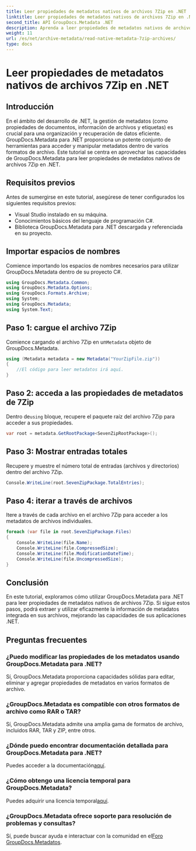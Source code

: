 ```yaml
---
title: Leer propiedades de metadatos nativos de archivos 7Zip en .NET
linktitle: Leer propiedades de metadatos nativos de archivos 7Zip en .NET
second_title: API GroupDocs.Metadata .NET
description: Aprenda a leer propiedades de metadatos nativos de archivos 7Zip usando GroupDocs.Metadata para .NET. Mejore las capacidades de administración de datos de su aplicación .NET.
weight: 11
url: /es/net/archive-metadata/read-native-metadata-7zip-archives/
type: docs
---
```

# Leer propiedades de metadatos nativos de archivos 7Zip en .NET

## Introducción
En el ámbito del desarrollo de .NET, la gestión de metadatos (como propiedades de documentos, información de archivos y etiquetas) es crucial para una organización y recuperación de datos eficiente. GroupDocs.Metadata para .NET proporciona un potente conjunto de herramientas para acceder y manipular metadatos dentro de varios formatos de archivo. Este tutorial se centra en aprovechar las capacidades de GroupDocs.Metadata para leer propiedades de metadatos nativos de archivos 7Zip en .NET. 
## Requisitos previos
Antes de sumergirse en este tutorial, asegúrese de tener configurados los siguientes requisitos previos:
- Visual Studio instalado en su máquina.
- Conocimientos básicos del lenguaje de programación C#.
- Biblioteca GroupDocs.Metadata para .NET descargada y referenciada en su proyecto.

## Importar espacios de nombres
Comience importando los espacios de nombres necesarios para utilizar GroupDocs.Metadata dentro de su proyecto C#.
```csharp
using GroupDocs.Metadata.Common;
using GroupDocs.Metadata.Options;
using GroupDocs.Formats.Archive;
using System;
using GroupDocs.Metadata;
using System.Text;
```
## Paso 1: cargue el archivo 7Zip
 Comience cargando el archivo 7Zip en un`Metadata` objeto de GroupDocs.Metadata.
```csharp
using (Metadata metadata = new Metadata("YourZipFile.zip"))
{
    //El código para leer metadatos irá aquí.
}
```
## Paso 2: acceda a las propiedades de metadatos de 7Zip
 Dentro de`using` bloque, recupere el paquete raíz del archivo 7Zip para acceder a sus propiedades.
```csharp
var root = metadata.GetRootPackage<SevenZipRootPackage>();
```
## Paso 3: Mostrar entradas totales
Recupere y muestre el número total de entradas (archivos y directorios) dentro del archivo 7Zip.
```csharp
Console.WriteLine(root.SevenZipPackage.TotalEntries);
```
## Paso 4: iterar a través de archivos
Itere a través de cada archivo en el archivo 7Zip para acceder a los metadatos de archivos individuales.
```csharp
foreach (var file in root.SevenZipPackage.Files)
{
    Console.WriteLine(file.Name);
    Console.WriteLine(file.CompressedSize);
    Console.WriteLine(file.ModificationDateTime);
    Console.WriteLine(file.UncompressedSize);
}
```

## Conclusión
En este tutorial, exploramos cómo utilizar GroupDocs.Metadata para .NET para leer propiedades de metadatos nativos de archivos 7Zip. Si sigue estos pasos, podrá extraer y utilizar eficazmente la información de metadatos integrada en sus archivos, mejorando las capacidades de sus aplicaciones .NET.

## Preguntas frecuentes
### ¿Puedo modificar las propiedades de los metadatos usando GroupDocs.Metadata para .NET?
Sí, GroupDocs.Metadata proporciona capacidades sólidas para editar, eliminar y agregar propiedades de metadatos en varios formatos de archivo.
### ¿GroupDocs.Metadata es compatible con otros formatos de archivo como RAR o TAR?
Sí, GroupDocs.Metadata admite una amplia gama de formatos de archivo, incluidos RAR, TAR y ZIP, entre otros.
### ¿Dónde puedo encontrar documentación detallada para GroupDocs.Metadata para .NET?
 Puedes acceder a la documentación[aquí](https://tutorials.groupdocs.com/metadata/net/).
### ¿Cómo obtengo una licencia temporal para GroupDocs.Metadata?
 Puedes adquirir una licencia temporal[aquí](https://purchase.groupdocs.com/temporary-license/).
### ¿GroupDocs.Metadata ofrece soporte para resolución de problemas y consultas?
 Sí, puede buscar ayuda e interactuar con la comunidad en el[Foro GroupDocs.Metadatos](https://forum.groupdocs.com/c/metadata/14).